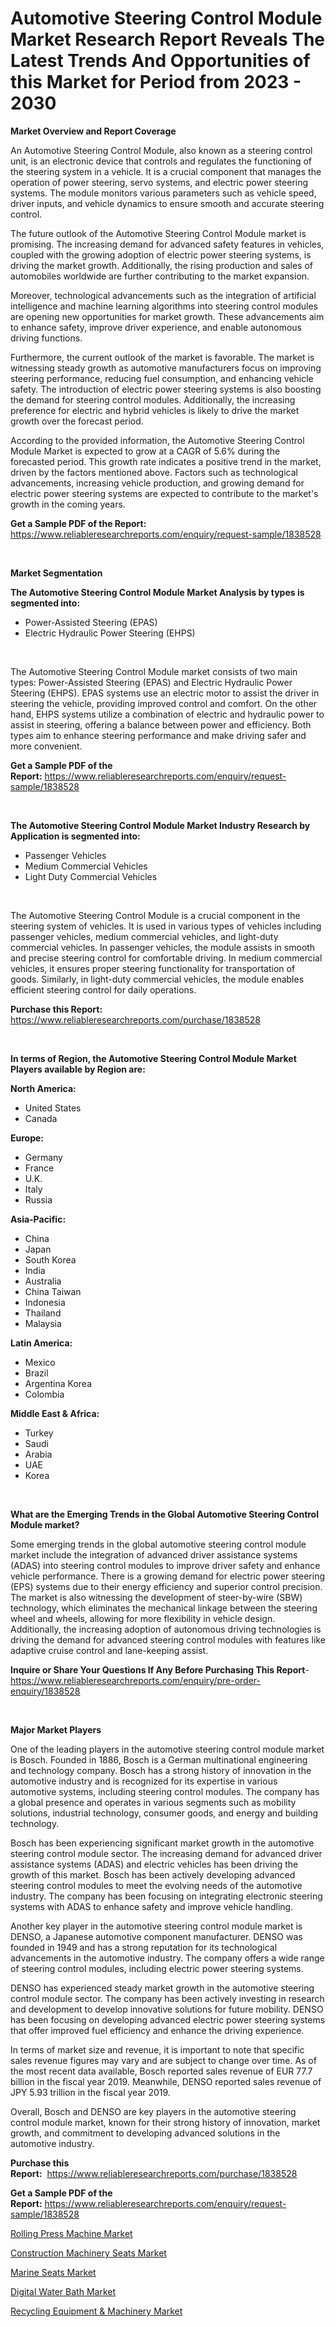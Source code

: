 <p><h1>Automotive Steering Control Module Market Research Report Reveals The Latest Trends And Opportunities of this Market for Period from 2023 - 2030</h1></p><p><strong>Market Overview and Report Coverage</strong></p>
<p><p>An Automotive Steering Control Module, also known as a steering control unit, is an electronic device that controls and regulates the functioning of the steering system in a vehicle. It is a crucial component that manages the operation of power steering, servo systems, and electric power steering systems. The module monitors various parameters such as vehicle speed, driver inputs, and vehicle dynamics to ensure smooth and accurate steering control.</p><p>The future outlook of the Automotive Steering Control Module market is promising. The increasing demand for advanced safety features in vehicles, coupled with the growing adoption of electric power steering systems, is driving the market growth. Additionally, the rising production and sales of automobiles worldwide are further contributing to the market expansion.</p><p>Moreover, technological advancements such as the integration of artificial intelligence and machine learning algorithms into steering control modules are opening new opportunities for market growth. These advancements aim to enhance safety, improve driver experience, and enable autonomous driving functions.</p><p>Furthermore, the current outlook of the market is favorable. The market is witnessing steady growth as automotive manufacturers focus on improving steering performance, reducing fuel consumption, and enhancing vehicle safety. The introduction of electric power steering systems is also boosting the demand for steering control modules. Additionally, the increasing preference for electric and hybrid vehicles is likely to drive the market growth over the forecast period.</p><p>According to the provided information, the Automotive Steering Control Module Market is expected to grow at a CAGR of 5.6% during the forecasted period. This growth rate indicates a positive trend in the market, driven by the factors mentioned above. Factors such as technological advancements, increasing vehicle production, and growing demand for electric power steering systems are expected to contribute to the market's growth in the coming years.</p></p>
<p><strong>Get a Sample PDF of the Report:</strong> <a href="https://www.reliableresearchreports.com/enquiry/request-sample/1838528">https://www.reliableresearchreports.com/enquiry/request-sample/1838528</a></p>
<p>&nbsp;</p>
<p><strong>Market Segmentation</strong></p>
<p><strong>The Automotive Steering Control Module Market Analysis by types is segmented into:</strong></p>
<p><ul><li>Power-Assisted Steering (EPAS)</li><li>Electric Hydraulic Power Steering (EHPS)</li></ul></p>
<p>&nbsp;</p>
<p><p>The Automotive Steering Control Module market consists of two main types: Power-Assisted Steering (EPAS) and Electric Hydraulic Power Steering (EHPS). EPAS systems use an electric motor to assist the driver in steering the vehicle, providing improved control and comfort. On the other hand, EHPS systems utilize a combination of electric and hydraulic power to assist in steering, offering a balance between power and efficiency. Both types aim to enhance steering performance and make driving safer and more convenient.</p></p>
<p><strong>Get a Sample PDF of the Report:</strong>&nbsp;<a href="https://www.reliableresearchreports.com/enquiry/request-sample/1838528">https://www.reliableresearchreports.com/enquiry/request-sample/1838528</a></p>
<p>&nbsp;</p>
<p><strong>The Automotive Steering Control Module Market Industry Research by Application is segmented into:</strong></p>
<p><ul><li>Passenger Vehicles</li><li>Medium Commercial Vehicles</li><li>Light Duty Commercial Vehicles</li></ul></p>
<p>&nbsp;</p>
<p><p>The Automotive Steering Control Module is a crucial component in the steering system of vehicles. It is used in various types of vehicles including passenger vehicles, medium commercial vehicles, and light-duty commercial vehicles. In passenger vehicles, the module assists in smooth and precise steering control for comfortable driving. In medium commercial vehicles, it ensures proper steering functionality for transportation of goods. Similarly, in light-duty commercial vehicles, the module enables efficient steering control for daily operations.</p></p>
<p><strong>Purchase this Report:</strong>&nbsp; <a href="https://www.reliableresearchreports.com/purchase/1838528">https://www.reliableresearchreports.com/purchase/1838528</a></p>
<p>&nbsp;</p>
<p><strong>In terms of Region, the Automotive Steering Control Module Market Players available by Region are:</strong></p>
<p>
    <p> <strong> North America: </strong>
        <ul>
            <li>United States</li>
            <li>Canada</li>
        </ul>
        </p> 
    <p> <strong> Europe: </strong>
        <ul>
            <li>Germany</li>
            <li>France</li>
            <li>U.K.</li>
            <li>Italy</li>
            <li>Russia</li>
        </ul>
        </p> 
    <p> <strong> Asia-Pacific: </strong>
        <ul>
            <li>China</li>
            <li>Japan</li>
            <li>South Korea</li>
            <li>India</li>
            <li>Australia</li>
            <li>China Taiwan</li>
            <li>Indonesia</li>
            <li>Thailand</li>
            <li>Malaysia</li>
        </ul>
        </p> 
    <p> <strong> Latin America: </strong>
        <ul>
            <li>Mexico</li>
            <li>Brazil</li>
            <li>Argentina Korea</li>
            <li>Colombia</li>
        </ul>
        </p> 
    <p> <strong> Middle East & Africa: </strong>
        <ul>
            <li>Turkey</li>
            <li>Saudi</li>
            <li>Arabia</li>
            <li>UAE</li>
            <li>Korea</li>
        </ul>
    </p>
    </p>
<p>&nbsp;</p>
<p><strong>What are the Emerging Trends in the Global Automotive Steering Control Module market?</strong></p>
<p><p>Some emerging trends in the global automotive steering control module market include the integration of advanced driver assistance systems (ADAS) into steering control modules to improve driver safety and enhance vehicle performance. There is a growing demand for electric power steering (EPS) systems due to their energy efficiency and superior control precision. The market is also witnessing the development of steer-by-wire (SBW) technology, which eliminates the mechanical linkage between the steering wheel and wheels, allowing for more flexibility in vehicle design. Additionally, the increasing adoption of autonomous driving technologies is driving the demand for advanced steering control modules with features like adaptive cruise control and lane-keeping assist.</p></p>
<p><strong>Inquire or Share Your Questions If Any Before Purchasing This Report</strong>- <a href="https://www.reliableresearchreports.com/enquiry/pre-order-enquiry/1838528">https://www.reliableresearchreports.com/enquiry/pre-order-enquiry/1838528</a></p>
<p>&nbsp;</p>
<p><strong>Major Market Players</strong></p>
<p><p>One of the leading players in the automotive steering control module market is Bosch. Founded in 1886, Bosch is a German multinational engineering and technology company. Bosch has a strong history of innovation in the automotive industry and is recognized for its expertise in various automotive systems, including steering control modules. The company has a global presence and operates in various segments such as mobility solutions, industrial technology, consumer goods, and energy and building technology.</p><p>Bosch has been experiencing significant market growth in the automotive steering control module sector. The increasing demand for advanced driver assistance systems (ADAS) and electric vehicles has been driving the growth of this market. Bosch has been actively developing advanced steering control modules to meet the evolving needs of the automotive industry. The company has been focusing on integrating electronic steering systems with ADAS to enhance safety and improve vehicle handling.</p><p>Another key player in the automotive steering control module market is DENSO, a Japanese automotive component manufacturer. DENSO was founded in 1949 and has a strong reputation for its technological advancements in the automotive industry. The company offers a wide range of steering control modules, including electric power steering systems.</p><p>DENSO has experienced steady market growth in the automotive steering control module sector. The company has been actively investing in research and development to develop innovative solutions for future mobility. DENSO has been focusing on developing advanced electric power steering systems that offer improved fuel efficiency and enhance the driving experience.</p><p>In terms of market size and revenue, it is important to note that specific sales revenue figures may vary and are subject to change over time. As of the most recent data available, Bosch reported sales revenue of EUR 77.7 billion in the fiscal year 2019. Meanwhile, DENSO reported sales revenue of JPY 5.93 trillion in the fiscal year 2019.</p><p>Overall, Bosch and DENSO are key players in the automotive steering control module market, known for their strong history of innovation, market growth, and commitment to developing advanced solutions in the automotive industry.</p></p>
<p><strong>Purchase this Report:</strong>&nbsp;&nbsp;<a href="https://www.reliableresearchreports.com/purchase/1838528">https://www.reliableresearchreports.com/purchase/1838528</a></p>
<p></p>
<p><strong>Get a Sample PDF of the Report:</strong>&nbsp;<a href="https://www.reliableresearchreports.com/enquiry/request-sample/1838528">https://www.reliableresearchreports.com/enquiry/request-sample/1838528</a></p>
<p><p><a href="https://www.linkedin.com/pulse/decoding-rolling-press-machine-market-deep-dive-latest-7jonc/">Rolling Press Machine Market</a></p><p><a href="https://medium.com/@poem.snap.phase/construction-machinery-seats-market-exploring-market-share-market-trends-and-future-growth-3556d33ac926">Construction Machinery Seats Market</a></p><p><a href="https://medium.com/@late.bean.frame/marine-seats-market-analysis-its-cagr-market-segmentation-and-global-industry-overview-fb019d5ec5bf">Marine Seats Market</a></p><p><a href="https://www.linkedin.com/pulse/digital-water-bath-market-size-growth-forecast-from-2023-dws9c/">Digital Water Bath Market</a></p><p><a href="https://www.linkedin.com/pulse/decoding-recycling-equipment-amp-machinery-market-deep-dive-f4blc/">Recycling Equipment & Machinery Market</a></p></p>